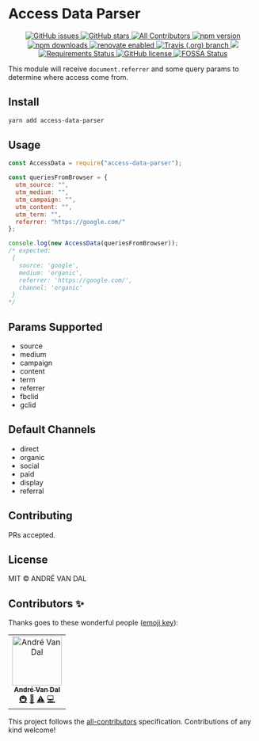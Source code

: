 # Access Data Parser

<p align="center">
  <a href="https://github.com/derevandal/access-data-parser/issues">
    <img src="https://img.shields.io/github/issues/derevandal/access-data-parser.svg" alt="GitHub issues" />
   </a>
  <a href="https://github.com/derevandal/access-data-parser/stargazers">
    <img src="https://img.shields.io/github/stars/derevandal/access-data-parser.svg?color=%234c1" alt="GitHub stars" />
  </a>  
  <a href="#contributors">
    <img src="https://img.shields.io/badge/all_contributors-1-orange.svg?color=%234c1" alt="All Contributors" />
  </a>
  <a href="https://badge.fury.io/js/access-data-parser">
    <img src="https://badge.fury.io/js/access-data-parser.svg" alt="npm version" />
  </a>
  <a href="https://www.npmjs.com/package/access-data-parser">
    <img src="https://img.shields.io/npm/dw/access-data-parser.svg" alt="npm downloads" />
  </a>

  <a href="https://renovatebot.com">
    <img src="https://img.shields.io/badge/renovate-enabled-brightgreen.svg" alt="renovate enabled" />
  </a>
  <a href="https://travis-ci.org/derevandal/access-data-parser">
    <img alt="Travis (.org) branch" src="https://img.shields.io/travis/derevandal/access-data-parser/master">
  </a>  
  <a href="https://codecov.io/gh/derevandal/access-data-parser">
    <img src="https://codecov.io/gh/derevandal/access-data-parser/branch/master/graph/badge.svg" />
  </a>  
  <a href="https://requires.io/github/derevandal/access-data-parser/requirements/?branch=feature%2Fcodecov-support">
    <img src="https://requires.io/github/derevandal/access-data-parser/requirements.svg?branch=feature%2Fcodecov-support" alt="Requirements Status" />
  </a>  
  <a href="https://github.com/derevandal/access-data-parser/blob/master/LICENSE">
    <img src="https://img.shields.io/github/license/derevandal/access-data-parser?color=%234c1" alt="GitHub license" />
  </a>
  <a href="https://app.fossa.io/projects/git%2Bgithub.com%2Fderevandal%2Faccess-data-parser?ref=badge_shield">
    <img src="https://app.fossa.io/api/projects/git%2Bgithub.com%2Fderevandal%2Faccess-data-parser.svg?type=shield"  alt="FOSSA Status" />
  </a>
</p>

This module will receive `document.referrer` and some query params to determine where access come from.

## Install

```bash
yarn add access-data-parser
```

## Usage

```js
const AccessData = require("access-data-parser");

const queriesFromBrowser = {
  utm_source: "",
  utm_medium: "",
  utm_campaign: "",
  utm_content: "",
  utm_term: "",
  referrer: "https://google.com/"
};

console.log(new AccessData(queriesFromBrowser));
/* expected:
 {
   source: 'google',
   medium: 'organic',
   referrer: 'https://google.com/',
   channel: 'organic'
 }
*/
```

## Params Supported

- source
- medium
- campaign
- content
- term
- referrer
- fbclid
- gclid

## Default Channels

- direct
- organic
- social
- paid
- display
- referral

## Contributing

PRs accepted.

## License

MIT © ANDRÉ VAN DAL

## Contributors ✨

Thanks goes to these wonderful people ([emoji key](https://allcontributors.org/docs/en/emoji-key)):

<!-- ALL-CONTRIBUTORS-LIST:START - Do not remove or modify this section -->
<!-- prettier-ignore -->
<table>
  <tr>
    <td align="center"><a href="https://andrevandal.dev"><img src="https://avatars2.githubusercontent.com/u/1340508?v=4" width="100px;" alt="André Van Dal"/><br /><sub><b>André Van Dal</b></sub></a><br /><a href="#infra-derevandal" title="Infrastructure (Hosting, Build-Tools, etc)">🚇</a> <a href="#maintenance-derevandal" title="Maintenance">🚧</a> <a href="https://github.com/derevandal/access-data-parser/commits?author=derevandal" title="Tests">⚠️</a> <a href="https://github.com/derevandal/access-data-parser/commits?author=derevandal" title="Code">💻</a></td>
  </tr>
</table>

<!-- ALL-CONTRIBUTORS-LIST:END -->

This project follows the [all-contributors](https://github.com/all-contributors/all-contributors) specification. Contributions of any kind welcome!
